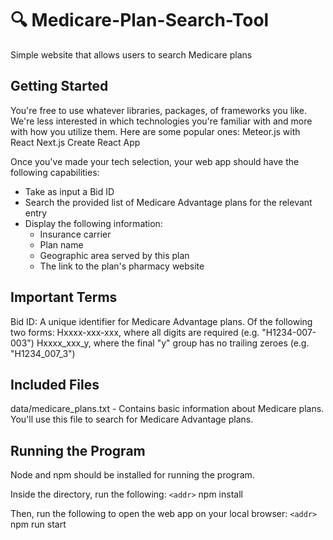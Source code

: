 # 🔍 Medicare-Plan-Search-Tool
Simple website that allows users to search Medicare plans

## Getting Started
You're free to use whatever libraries, packages, of frameworks you like. We're less interested in which technologies you're familiar with and more with how you utilize them. Here are some popular ones:
Meteor.js with React
Next.js
Create React App

Once you've made your tech selection, your web app should have the following capabilities:
  * Take as input a Bid ID
  * Search the provided list of Medicare Advantage plans for the relevant entry
  * Display the following information:
    * Insurance carrier
    * Plan name
    * Geographic area served by this plan
    * The link to the plan's pharmacy website

## Important Terms
Bid ID: A unique identifier for Medicare Advantage plans. Of the following two forms:
Hxxxx-xxx-xxx, where all digits are required (e.g. "H1234-007-003")
Hxxxx_xxx_y, where the final "y" group has no trailing zeroes (e.g. "H1234_007_3")

## Included Files
data/medicare_plans.txt - Contains basic information about Medicare plans. You'll use this file to search for Medicare Advantage plans.

## Running the Program
Node and npm should be installed for running the program.

Inside the directory, run the following:
`<addr>` npm install

Then, run the following to open the web app on your local browser:
`<addr>` npm run start

